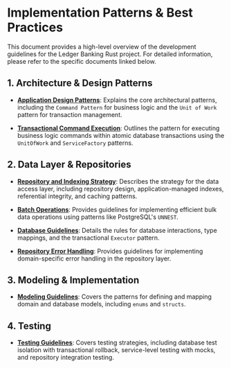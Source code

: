 # Implementation Patterns & Best Practices

This document provides a high-level overview of the development guidelines for the Ledger Banking Rust project. For detailed information, please refer to the specific documents linked below.

## 1. Architecture & Design Patterns

*   **[Application Design Patterns](./application-patterns.md)**: Explains the core architectural patterns, including the `Command Pattern` for business logic and the `Unit of Work` pattern for transaction management.

*   **[Transactional Command Execution](./transactional-command.md)**: Outlines the pattern for executing business logic commands within atomic database transactions using the `UnitOfWork` and `ServiceFactory` patterns.

## 2. Data Layer & Repositories

*   **[Repository and Indexing Strategy](./repository-and-indexing.md)**: Describes the strategy for the data access layer, including repository design, application-managed indexes, referential integrity, and caching patterns.

*   **[Batch Operations](./batch_operations.md)**: Provides guidelines for implementing efficient bulk data operations using patterns like PostgreSQL's `UNNEST`.

*   **[Database Guidelines](./database.md)**: Details the rules for database interactions, type mappings, and the transactional `Executor` pattern.

*   **[Repository Error Handling](./repo-error-handling.md)**: Provides guidelines for implementing domain-specific error handling in the repository layer.

## 3. Modeling & Implementation

*   **[Modeling Guidelines](./modeling.md)**: Covers the patterns for defining and mapping domain and database models, including `enums` and `structs`.

## 4. Testing

*   **[Testing Guidelines](./testing.md)**: Covers testing strategies, including database test isolation with transactional rollback, service-level testing with mocks, and repository integration testing.
